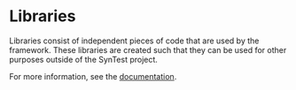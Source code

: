 # Libraries

Libraries consist of independent pieces of code that are used by the framework. These libraries are created such that they can be used for other purposes outside of the SynTest project.

For more information, see the [documentation](https://www.syntest.org.docs).
